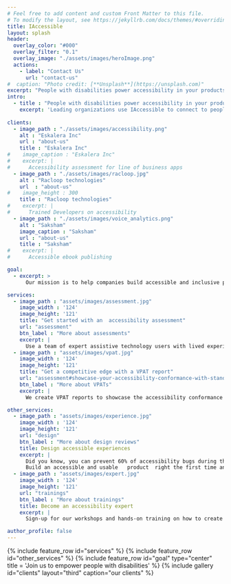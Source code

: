 ```yaml
---
# Feel free to add content and custom Front Matter to this file.
# To modify the layout, see https://jekyllrb.com/docs/themes/#overriding-theme-defaults
title: IAccessible
layout: splash
header:
  overlay_color: "#000"
  overlay_filter: "0.1"
  overlay_image: "./assets/images/heroImage.png"
  actions:
    - label: "Contact Us"
      url: "contact-us"
#  caption: "Photo credit: [**Unsplash**](https://unsplash.com)"
excerpt: "People with disabilities power accessibility in your products"
intro: 
  - title : "People with disabilities power accessibility in your products"
    excerpt: 'Leading organizations use IAccessible to connect to people with disabilities for accessibility testing, training, and design reviews.'
    
clients:
  - image_path : "./assets/images/accessibility.png"
    alt : "Eskalera Inc"
    url : "about-us"
    title : "Eskalera Inc"
#    image_caption : "Eskalera Inc"
#    excerpt: |
#      Accessibility assessment for line of business apps
  - image_path : "./assets/images/racloop.jpg"
    alt : "Racloop technologies"
    url  : "about-us"
#    image_height : 300
    title : "Racloop technologies"
#    excerpt: |
#      Trained Developers on accessibility
  - image_path : "./assets/images/voice_analytics.png"
    alt : "Saksham"
    image_caption : "Saksham"
    url : "about-us"
    title : "Saksham"
#    excerpt: |
#      Accessible ebook publishing 

goal:
  - excerpt: >
      Our mission is to help companies build accessible and inclusive products through the power of design, reviews, testing, and training by users with disabilities. We do this by collaborating with non-profit organizations across the world to train and hire people with various kinds of disabilities. Besides being trained experts in accessibility testing and design, they have a lifetime of experience as users of accessibility products and solutions for their day-to-day living.

services:
  - image_path : "assets/images/assessment.jpg"
    image_width : '124'
    image_height: '121'
    title: "Get started with an  accessibility assessment"
    url: "assessment"
    btn_label : "More about assessments"
    excerpt: |
      Use a team of expert assistive technology users with lived experience of disabilities to assess your web and mobile applications against WCAG 2.1 & section 508 standards for compliance.
  - image_path : "assets/images/vpat.jpg"
    image_width : '124'
    image_height: '121'
    title: "Get a competitive edge with a VPAT report"
    url: "assessment#showcase-your-accessibility-conformance-with-standardized-reports"
    btn_label : "More about VPATs"
    excerpt: |
      We create VPAT reports to showcase the accessibility conformance of your application . Our VPAT reports provide results against Section 508, WCAG 2.1, and EN 341 549 European standard. 

other_services:
  - image_path : "assets/images/experience.jpg"
    image_width : '124'
    image_height: '121'
    url: "design"
    btn_label : "More about design reviews"
    title: Design accessible experiences
    excerpt: |
      Did you know, you can prevent 60% of accessibility bugs during the design of your applications?  
      Build an accessible and usable   product  right the first time and save costly bug fixes later.
  - image_path : "assets/images/expert.jpg"
    image_width : '124'
    image_height: '121'
    url: "trainings"
    btn_label : "More about trainings"
    title: Become an accessibility expert
    excerpt: |
      Sign-up for our workshops and hands-on training on how to create accessible web and mobile applications. We customize them to your specific needs and meet the learners where they are.

author_profile: false
---
```



<!-- {% include feature_row id="intro" type="center" %} -->
<!-- ## Get started on your accessibility journey -->
{% include feature_row id="services"  %}
{% include feature_row id="other_services"   %}
{% include feature_row id="goal" type="center"   title = 'Join us to empower people with disabilities' %}
{% include gallery   id="clients"     layout="third" caption="our clients" %}
<!-- {%include banner.html%} -->
